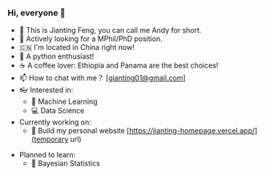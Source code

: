 ### Hi, everyone :wave:

- :telescope: This is Jianting Feng, you can call me Andy for short. 
- :eyes: Actively looking for a MPhil/PhD position.
- :cn: I'm located in China right now!
- :snake: A python enthusiast!
- :coffee: A coffee lover: Ethiopia and Panama are the best choices!
- :mailbox: How to chat with me？ [gianting01@gmail.com]
- :eyeglasses: Interested in:
  - :slot_machine: Machine Learning
  - :computer: Data Science
- Currently working on:
  - :seedling: Build my personal website [https://jianting-homepage.vercel.app/](temporary url)
<!--   - :bulb: Theoretical Machine Learning  -->

- Planned to learn:
  - :watermelon: Bayesian Statistics
<!-- - Living with my Beagle dog :dog2:!
- Dream to travel: :jp:, :us:, :uk: and :ca:
 -->
